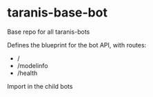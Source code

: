 # taranis-base-bot

Base repo for all taranis-bots

Defines the blueprint for the bot API, with routes:

- /
- /modelinfo
- /health

Import in the child bots
